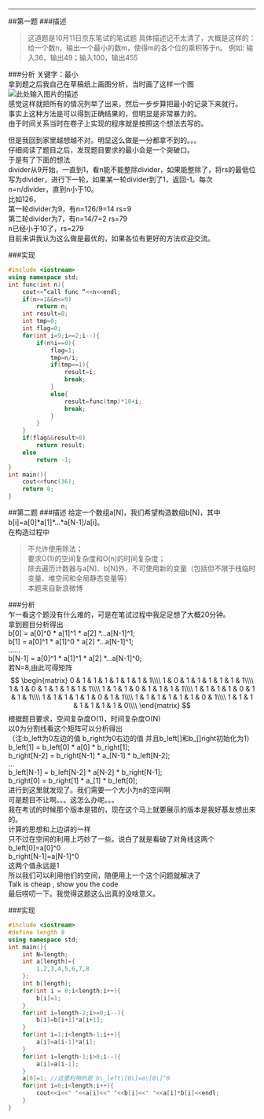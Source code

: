 -----
<!-- toc -->
##第一题
###描述
> 这道题是10月11日京东笔试的笔试题
具体描述记不太清了，大概是这样的：给一个数n，输出一个最小的数m，使得m的各个位的乘积等于n。
例如: 输入36，输出49；输入100，输出455

###分析
关键字：最小  
拿到题之后我自己在草稿纸上画图分析，当时画了这样一个图  
![此处输入图片的描述][1]  
感觉这样就把所有的情况列举了出来，然后一步步算把最小的记录下来就行。  
事实上这种方法是可以得到正确结果的，但明显是非常暴力的。  
由于时间关系当时在卷子上实现的程序就是按照这个想法去写的。  

但是我回到家里越想越不对。明显这么做是一分都拿不到的。。。  
仔细阅读了题目之后，发现题目要求的最小会是一个突破口。  
于是有了下面的想法  
divider从9开始，一直到1，看n能不能整除divider，如果能整除了，将rs的最低位写为divider，进行下一轮，如果某一轮divider到了1，返回-1。每次n=n/divider，直到n小于10。  
比如126，  
第一轮divider为9，有n=126/9=14  rs=9  
第二轮divider为7，有n=14/7=2    rs=79  
n已经小于10了，rs=279  
目前来讲我认为这么做是最优的，如果各位有更好的方法欢迎交流。  

###实现
```c++
#include <iostream>
using namespace std;
int func(int n){
    cout<<”call func “<<n<<endl;
    if(n>=1&&n<=9) 
        return n;
    int result=0;
    int tmp=0;
    int flag=0;
    for(int i=9;i>=2;i--){
        if(n%i==0){
            flag=1;
            tmp=n/i;
            if(tmp==1){
                result=i;
                break;
            }
            else{
                result=func(tmp)*10+i;
                break;
            }
        }       
    }
    if(flag&&result>0)
        return result;
    else 
        return -1;
}
int main(){
    cout<<func(36);
    return 0; 
}
```

##第二题
###描述
给定一个数组a[N]，我们希望构造数组b[N]，其中b[i]=a\[0\]\*a\[1\]\*...\*a\[N-1\]/a\[i\]。  
在构造过程中
> 不允许使用除法；  
> 要求O(1)的空间复杂度和O(n)的时间复杂度；  
> 除去遍历计数器与a[N]、b[N]外，不可使用新的变量（包括但不限于栈临时变量、堆空间和全局静态变量等）  
本题来自新浪微博
    
###分析  
乍一看这个题没有什么难的，可是在笔试过程中我足足想了大概20分钟。  
拿到题目分析得出  
b\[0\] = a\[0\]^0 \* a\[1\]^1 \* a\[2\] \*...a\[N-1\]^1;  
b\[1\] = a\[0\]^1 \* a\[1\]^0 \* a\[2\] \*...a\[N-1\]^1;  
......  
b\[N-1\] = a\[0\]^1 \* a\[1\]^1 \* a\[2\] \*...a\[N-1\]^0;  
若N=8,由此可得矩阵  
$$
\begin{matrix}
0 & 1 & 1 & 1 & 1 & 1 & 1 & 1\\\\
1 & 0 & 1 & 1 & 1 & 1 & 1 & 1\\\\
1 & 1 & 0 & 1 & 1 & 1 & 1 & 1\\\\
1 & 1 & 1 & 0 & 1 & 1 & 1 & 1\\\\
1 & 1 & 1 & 1 & 0 & 1 & 1 & 1\\\\
1 & 1 & 1 & 1 & 1 & 0 & 1 & 1\\\\
1 & 1 & 1 & 1 & 1 & 1 & 0 & 1\\\\
1 & 1 & 1 & 1 & 1 & 1 & 1 & 0\\\\
\end{matrix}
$$
根据题目要求，空间复杂度O(1)，时间复杂度O(N)  
以0为分割线看这个矩阵可以分析得出  
（注:b\_left为0左边的值 b\_right为0右边的值 并且b\_left\[\]和b\_\[\]right初始化为1）  
b\_left\[1\]    = b\_left\[0\] \* a\[0\] \* b\_right\[1\];  
b\_right\[N-2\] = b\_right\[N-1\] \* a\_\[N-1\] \* b\_left\[N-2\];  
...  
b\_left\[N-1\]    = b\_left\[N-2\] \* a\[N-2\] \* b\_right\[N-1\];  
b\_right\[0\] = b\_right\[1\] \* a\_\[1\] \* b\_left\[0\];  
进行到这里就发现了。我们需要一个大小为n的空间啊  
可是题目不让啊。。。这怎么办呢。。。  
我在考试的时候那个版本是错的，现在这个马上就要展示的版本是我好基友想出来的。  
计算的思想和上边讲的一样  
只不过在空间的利用上巧妙了一些。说白了就是看破了对角线这两个   
b\_left\[0\]=a\[0\]^0  
b\_right\[N-1\]=a\[N-1\]^0  
这两个值永远是1  
所以我们可以利用他们的空间，随便用上一个这个问题就解决了  
Talk is cheap , show you the code  
最后唠叨一下。我觉得这题这么出真的没啥意义。  

###实现
```c++
#include <iostream>
#define length 8
using namespace std;
int main(){
	int N=length;
	int a[length]={
		1,2,3,4,5,6,7,8
	};
	int b[length];
	for(int i = 0;i<length;i++){
		b[i]=1;
	}
	for(int i=length-2;i>=0;i--){
		b[i]=b[i+1]*a[i+1];
	}
	for(int i=1;i<length-1;i++){
		a[i]=a[i-1]*a[i];
	}
	for(int i=length-1;i>0;i--){
		a[i]=a[i-1];
	}
	a[0]=1; //这里利用的是 b\_left\[0\]=a\[0\]^0
	for(int i=0;i<length;i++){
		cout<<i<<" "<<a[i]<<" "<<b[i]<<" "<<a[i]*b[i]<<endl;
	}
}
```



[1]: http://soloimage-soloimage.stor.sinaapp.com/original/48d6ddd3b0f29a444df540cb94871a07.png
